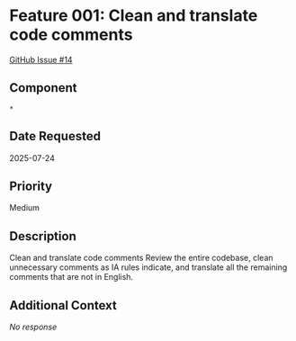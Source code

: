 # Feature 001: Clean and translate code comments

[GitHub Issue #14](https://github.com/JorgeRojo/slack-bitbucket-merge-control-chrome-extension/issues/14)

## Component
`*`

## Date Requested
2025-07-24

## Priority
Medium

## Description
Clean and translate code comments
Review the entire codebase, clean unnecessary comments as IA rules indicate, and translate all the remaining comments that are not in English.

## Additional Context
_No response_
